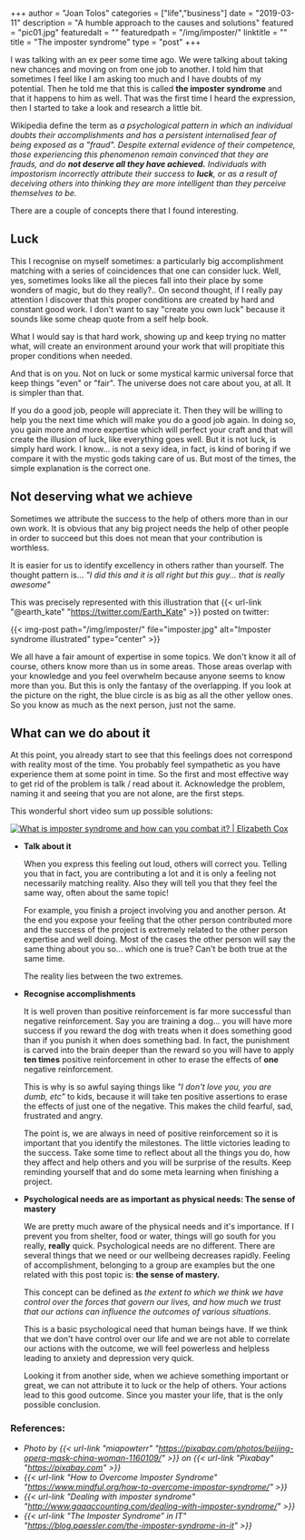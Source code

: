 +++
author = "Joan Tolos"
categories = ["life","business"]
date = "2019-03-11"
description = "A humble approach to the causes and solutions"
featured = "pic01.jpg"
featuredalt = ""
featuredpath = "/img/imposter/"
linktitle = ""
title = "The imposter syndrome"
type = "post"
+++

I was talking with an ex peer some time ago. We were talking about taking new chances and moving on from one job to another. I told him that sometimes I feel like I am asking too much and I have doubts of my potential. Then he told me that this is called **the imposter syndrome** and that it happens to him as well. That was the first time I heard the expression, then I started to take a look and research a little bit.

Wikipedia define the term as _a psychological pattern in which an individual doubts their accomplishments and has a persistent internalised fear of being exposed as a "fraud". Despite external evidence of their competence, those experiencing this phenomenon remain convinced that they are frauds, and do **not deserve all they have achieved.** Individuals with impostorism incorrectly attribute their success to **luck**, or as a result of deceiving others into thinking they are more intelligent than they perceive themselves to be._

There are a couple of concepts there that I found interesting.

## Luck

This I recognise on myself sometimes: a particularly big accomplishment matching with a series of coincidences that one can consider luck. Well, yes, sometimes looks like all the pieces fall into their place by some wonders of magic, but do they really?.. On second thought, if I really pay attention I discover that this proper conditions are created by hard and constant good work. I don't want to say "create you own luck" because it sounds like some cheap quote from a self help book.

What I would say is that hard work, showing up and keep trying no matter what, will create an environment around your work that will propitiate this proper conditions when needed.

And that is on you. Not on luck or some mystical karmic universal force that keep things "even" or "fair". The universe does not care about you, at all. It is simpler than that.

If you do a good job, people will appreciate it. Then they will be willing to help you the next time which will make you do a good job again. In doing so, you gain more and more expertise which will perfect your craft and that will create the illusion of luck, like everything goes well. But it is not luck, is simply hard work. I know... is not a sexy idea, in fact, is kind of boring if we compare it with the mystic gods taking care of us. But most of the times, the simple explanation is the correct one.

## Not deserving what we achieve

Sometimes we attribute the success to the help of others more than in our own work. It is obvious that any big project needs the help of other people in order to succeed but this does not mean that your contribution is worthless.

It is easier for us to identify excellency in others rather than yourself. The thought pattern is... _"I did this and it is all right but this guy... that is really awesome"_

This was precisely represented with this illustration that {{< url-link "@earth_kate" "https://twitter.com/Earth_Kate" >}} posted on twitter:

{{< img-post path="/img/imposter/" file="imposter.jpg" alt="Imposter syndrome illustrated" type="center" >}}

We all have a fair amount of expertise in some topics. We don't know it all of course, others know more than us in some areas. Those areas overlap with your knowledge and you feel overwhelm because anyone seems to know more than you. But this is only the fantasy of the overlapping. If you look at the picture on the right, the blue circle is as big as all the other yellow ones. So you know as much as the next person, just not the same.

## What can we do about it

At this point, you already start to see that this feelings does not correspond with reality most of the time. You probably feel sympathetic as you have experience them at some point in time. So the first and most effective way to get rid of the problem is talk / read about it. Acknowledge the problem, naming it and seeing that you are not alone, are the first steps.

This wonderful short video sum up possible solutions:

<a href="https://www.youtube.com/watch?v=ZQUxL4Jm1Lo&feature=youtu.be" rel="What is imposter syndrome and how can you combat it? - Elizabeth Cox" target="blank">![What is imposter syndrome and how can you combat it? | Elizabeth Cox](/img/imposter/screenshot.png)</a>


* **Talk about it**

    When you express this feeling out loud, others will correct you. Telling you that in fact, you are contributing a lot and it is only a feeling not necessarily matching reality. Also they will tell you that they feel the same way, often about the same topic!

    For example, you finish a project involving you and another person. At the end you expose your feeling that the other person contributed more and the success of the project is extremely related to the other person expertise and well doing. Most of the cases the other person will say the same thing about you so... which one is true? Can't be both true at the same time.

    The reality lies between the two extremes.

* **Recognise accomplishments**

    It is well proven than positive reinforcement is far more successful than negative reinforcement. Say you are training a dog... you will have more success if you reward the dog with treats when it does something good than if you punish it when does something bad. In fact, the punishment is carved into the brain deeper than the reward so you will have to apply **ten times** positive reinforcement in other to erase the effects of **one** negative reinforcement.

    This is why is so awful saying things like _"I don't love you, you are dumb, etc"_ to kids, because it will take ten positive assertions to erase the effects of just one of the negative. This makes the child fearful, sad, frustrated and angry.

    The point is, we are always in need of positive reinforcement so it is important that you identify the milestones. The little victories leading to the success. Take some time to reflect about all the things you do, how they affect and help others and you will be surprise of the results. Keep reminding yourself that and do some meta learning when finishing a project.

* **Psychological needs are as important as physical needs: The sense of mastery**

    We are pretty much aware of the physical needs and it's importance. If I prevent you from shelter, food or water, things will go south for you really, **really** quick. Psychological needs are no different. There are several things that we need or our wellbeing decreases rapidly. Feeling of accomplishment, belonging to a group are examples but the one related with this post topic is: **the sense of mastery.**

    This concept can be defined as _the extent to which we think we have control over the forces that govern our lives, and how much we trust that our actions can influence the outcomes of various situations._

    This is a basic psychological need that human beings have. If we think that we don't have control over our life and we are not able to correlate our actions with the outcome, we will feel powerless and helpless leading to anxiety and depression very quick.

    Looking it from another side, when we achieve something important or great, we can not attribute it to luck or the help of others. Your actions lead to this good outcome. Since you master your life, that is the only possible conclusion.

### References:

* _Photo by {{< url-link "miapowterr" "https://pixabay.com/photos/beijing-opera-mask-china-woman-1160109/" >}} on {{< url-link "Pixabay" "https://pixabay.com" >}}_
* _{{< url-link "How to Overcome Imposter Syndrome" "https://www.mindful.org/how-to-overcome-impostor-syndrome/" >}}_
* _{{< url-link "Dealing with imposter syndrome" "http://www.gaaaccounting.com/dealing-with-imposter-syndrome/" >}}_
* _{{< url-link "The Imposter Syndrome” in IT" "https://blog.paessler.com/the-imposter-syndrome-in-it" >}}_
